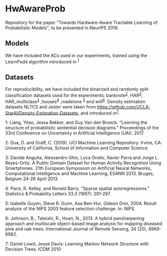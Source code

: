 # HwAwareProb
Repository for the paper "Towards Hardware-Aware Tractable Learning of Probabilistic Models", to be presented in NeurIPS 2019.


## Models
We have included the ACs used in our experiments, trained using the LearnPsdd algorithm introduced in <sup>[1](#myfootnote1)</sup>

## Datasets
For reproducibility, we have included the binarized and randomly split classification datasets used for the experiments: banknote<sup>[2](#myfootnote2)</sup>, HAR<sup>[3](#myfootnote3)</sup>, HAR_multiclass<sup>[3](#myfootnote3)</sup> ,houses<sup>[4](#myfootnote4)</sup> ,madelone <sup>[5](#myfootnote5)</sup> and wilt<sup>[6](#myfootnote6)</sup>. Density estimation datasets NLTCS and Jester were taken from https://github.com/UCLA-StarAI/Density-Estimation-Datasets, and introduced in<sup>[7](#myfootnote7)</sup>.


<a name="myfootnote1">1</a>: Liang, Yitao, Jessa Bekker, and Guy Van den Broeck. "Learning the structure of probabilistic sentential decision diagrams." Proceedings of the 33rd Conference on Uncertainty in Artificial Intelligence (UAI). 2017.

<a name="myfootnote2">2</a>: Dua, D. and Graff, C. (2019). UCI Machine Learning Repository. Irvine, CA: University of California, School of Information and Computer Science. 

<a name="myfootnote3">3</a>: Davide Anguita, Alessandro Ghio, Luca Oneto, Xavier Parra and Jorge L. Reyes-Ortiz. A Public Domain Dataset for Human Activity Recognition Using Smartphones. 21th European Symposium on Artificial Neural Networks, Computational Intelligence and Machine Learning, ESANN 2013. Bruges, Belgium 24-26 April 2013. 

<a name="myfootnote4">4</a>: Pace, R. Kelley, and Ronald Barry. "Sparse spatial autoregressions." Statistics & Probability Letters 33.3 (1997): 291-297.

<a name="myfootnote5">5</a>: Isabelle Guyon, Steve R. Gunn, Asa Ben-Hur, Gideon Dror, 2004. Result analysis of the NIPS 2003 feature selection challenge. In: NIPS.

<a name="myfootnote6">6</a>: Johnson, B., Tateishi, R., Hoan, N., 2013. A hybrid pansharpening approach and multiscale object-based image analysis for mapping diseased pine and oak trees. International Journal of Remote Sensing, 34 (20), 6969-6982. 

<a name="myfootnote7">7</a>: Daniel Lowd, Jesse Davis: Learning Markov Network Structure with Decision Trees. ICDM 2010
